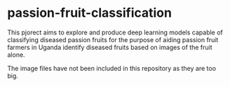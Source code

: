 # passion-fruit-classification

This pjorect aims to explore and produce deep learning models capable of classifying diseased passion fruits for the purpose of aiding passion fruit farmers in Uganda identify diseased fruits based on images of the fruit alone.

The image files have not been included in this repository as they are too big.
